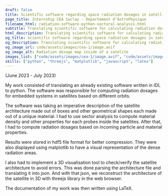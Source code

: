 ```yaml
---
draft: false 
title: Scientific software regarding space radiation dosages in satellites (Internship CEA)
page_title: Internship CEA Saclay - Département d'AstroPhysique 
filename_html: radiation-software-python-sectoral-analysis.html
subtitle: Translating scientific software for calculating radiation dosages on satellites to Python. Adding 3D visualization with WebGL and JavaScript.
html_description: Translating scientific software for calculating radiation dosages on satellites to Python. Adding 3D visualization with WebGL and JavaScript.
og_title: Scientific software regarding space radiation dosages in satellites (Internship CEA)
og_description: Translating scientific software for calculating radiation dosages on satellites to Python. Adding 3D visualization with WebGL and JavaScript.
og_image_url: code/assets/images/cea-1/image.avif
og_image_alt: Radiation dosage map inside of a satelite
images_list: ["code/assets/images/cea-1/image.avif", "code/assets/images/cea-1/map2.jpeg", "code/assets/images/cea-1/tab.jpeg", "code/assets/images/cea-1/arc.jpeg"]
skills: ["python", "threejs", "matplotlib", "javascript", "latex"]
---
```




(June 2023 - July 2023)

My work consisted of translating an already existing software written in IDL to python.
The software was responsible for computing radiation dosages for embedded systems in satellites based on different orbits.

The software was taking an imperative description of the satellite architecture made out of boxes and other geometrical shapes each made out of a unique material.
I had to use sector analysis to compute material density and other properties for each probes inside the satellites.
After that, I had to compute radiation dosages based on incoming particle and material properties.

Results were stored in hdf5 file format for better compression. They were also displayed using matplotlib to have a visual representation of the dense radiation areas.

I also had to implement a 3D visualisation tool to check/verify the satellite architecture to avoid errors. This was done parsing the architecture file and translating it into json. And with that json, we reconstruct the architecture of the satellite in 3D with threejs library in the web browser.

The documentation of my work was then written using LaTeX.
